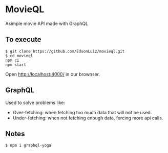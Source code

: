 # MovieQL
Asimple movie API made with GraphQL

## To execute
```shell
$ git clone https://github.com/EdsonLuiz/movieql.git
$ cd movieql
npm ci
npm start
```
Open [http://localhost:4000/](http://localhost:4000/) in our brownser.

## GraphQL
Used to solve problems like:
- Over-fetching: when fetching too much data that will not be used.
- Under-fetching: when not fetching enough data, forcing more api calls.

## Notes
```shell
$ npm i graphql-yoga
```
